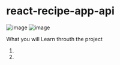 # react-recipe-app-api

![image](https://user-images.githubusercontent.com/81522853/235316552-f0bc8703-4547-45e0-9ead-7ab240f9e7a4.png)
![image](https://user-images.githubusercontent.com/81522853/235316576-6d212dc7-4fc4-4e61-867f-a6497b436778.png)


What you will Learn throuth the project

01) 
02) 

